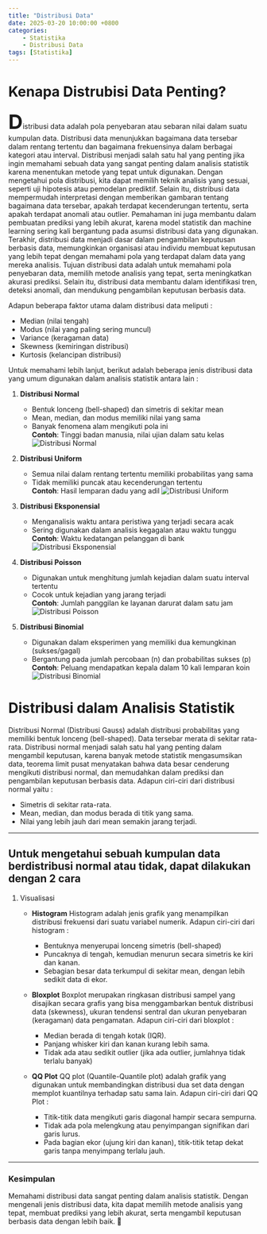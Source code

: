 ```yaml
---
title: "Distribusi Data"
date: 2025-03-20 10:00:00 +0800
categories: 
    - Statistika
    - Distribusi Data
tags: [Statistika]
---
```


# Kenapa Distrubisi Data Penting?
<span style="font-size: 40px; font-weight: bold;">D</span>istribusi data adalah pola penyebaran atau sebaran nilai dalam suatu kumpulan data. Distribusi data menunjukkan bagaimana data tersebar dalam rentang tertentu dan bagaimana frekuensinya dalam berbagai kategori atau interval. Distribusi menjadi salah satu hal yang penting jika ingin memahami sebuah data yang sangat penting dalam analisis statistik karena menentukan metode yang tepat untuk digunakan. Dengan mengetahui pola distribusi, kita dapat memilih teknik analisis yang sesuai, seperti uji hipotesis atau pemodelan prediktif. Selain itu, distribusi data mempermudah interpretasi dengan memberikan gambaran tentang bagaimana data tersebar, apakah terdapat kecenderungan tertentu, serta apakah terdapat anomali atau outlier. Pemahaman ini juga membantu dalam pembuatan prediksi yang lebih akurat, karena model statistik dan machine learning sering kali bergantung pada asumsi distribusi data yang digunakan. Terakhir, distribusi data menjadi dasar dalam pengambilan keputusan berbasis data, memungkinkan organisasi atau individu membuat keputusan yang lebih tepat dengan memahami pola yang terdapat dalam data yang mereka analisis. Tujuan distribusi data adalah untuk memahami pola penyebaran data, memilih metode analisis yang tepat, serta meningkatkan akurasi prediksi. Selain itu, distribusi data membantu dalam identifikasi tren, deteksi anomali, dan mendukung pengambilan keputusan berbasis data.

Adapun beberapa faktor utama dalam distribusi data meliputi : 
 * Median (nilai tengah)
 * Modus (nilai yang paling sering muncul)
 * Variance (keragaman data)
 * Skewness (kemiringan distribusi)
 * Kurtosis (kelancipan distribusi)

Untuk memahami lebih lanjut, berikut adalah beberapa jenis distribusi data yang umum digunakan dalam analisis statistik antara lain :

1. **Distribusi Normal**<br>
    * Bentuk lonceng (bell-shaped) dan simetris di sekitar mean
    * Mean, median, dan modus memiliki nilai yang sama
    * Banyak fenomena alam mengikuti pola ini <br>
    **Contoh**: Tinggi badan manusia, nilai ujian dalam satu kelas
    ![Distribusi Normal](https://imgs.search.brave.com/nzCiyqkEwJb6KX15Z9gLdeQPyQIY3xEVwIrEuWq4Qqs/rs:fit:860:0:0:0/g:ce/aHR0cHM6Ly91cGxv/YWRzLXNzbC53ZWJm/bG93LmNvbS82MWFm/MTY0ODAwZTM4Y2Yx/YjZjNjBiNTUvNjQw/MDlkODcxM2ViMzUw/YzAwYmZhNGEwXzEz/LndlYnA)

2. **Distribusi Uniform**<br>
    * Semua nilai dalam rentang tertentu memiliki probabilitas yang sama
    * Tidak memiliki puncak atau kecenderungan tertentu <br>
    **Contoh**: Hasil lemparan dadu yang adil
    ![Distribusi Uniform](https://miro.medium.com/v2/resize:fit:1400/0*wFGRng-kSqHpEtnb)

3. **Distribusi Eksponensial**<br>
    * Menganalisis waktu antara peristiwa yang terjadi secara acak
    * Sering digunakan dalam analisis kegagalan atau waktu tunggu <br>
    **Contoh**: Waktu kedatangan pelanggan di bank
    ![Distribusi Eksponensial](https://gamastatistika.com/wp-content/uploads/2024/01/6.-Pengertian-Distribusi-Eksponensial-dan-Fungsinya-pixabay.com_.jpg)

4. **Distribusi Poisson**<br>
    * Digunakan untuk menghitung jumlah kejadian dalam suatu interval tertentu
    * Cocok untuk kejadian yang jarang terjadi <br>
    **Contoh**: Jumlah panggilan ke layanan darurat dalam satu jam
    ![Distribusi Poisson](https://media.geeksforgeeks.org/wp-content/uploads/20230802112329/Poisson-Distribution.png)

5. **Distribusi Binomial**<br>
    * Digunakan dalam eksperimen yang memiliki dua kemungkinan (sukses/gagal)
    * Bergantung pada jumlah percobaan (n) dan probabilitas sukses (p) <br>
    **Contoh**: Peluang mendapatkan kepala dalam 10 kali lemparan koin
    ![Distribusi Binomial](https://datatalker.wordpress.com/wp-content/uploads/2017/12/tyjr4.png)

# Distribusi dalam Analisis Statistik
Distribusi Normal (Distribusi Gauss) adalah distribusi probabilitas yang memiliki bentuk lonceng (bell-shaped). Data tersebar merata di sekitar rata-rata. Distribusi normal menjadi salah satu hal yang penting dalam mengambil keputusan, karena banyak metode statistik mengasumsikan data, teorema limit pusat menyatakan bahwa data besar cenderung mengikuti distribusi normal, dan memudahkan dalam prediksi dan pengambilan keputusan berbasis data. Adapun ciri-ciri dari distribusi normal yaitu :
* Simetris di sekitar rata-rata.
* Mean, median, dan modus berada di titik yang sama.
* Nilai yang lebih jauh dari mean semakin jarang terjadi.

---

## Untuk mengetahui sebuah kumpulan data berdistribusi normal atau tidak, dapat dilakukan dengan 2 cara
1. Visualisasi
    * **Histogram**
    Histogram adalah jenis grafik yang menampilkan distribusi frekuensi dari suatu variabel numerik. Adapun ciri-ciri dari histogram :
        * Bentuknya menyerupai lonceng simetris (bell-shaped)
        * Puncaknya di tengah, kemudian menurun secara simetris ke kiri dan kanan.
        * Sebagian besar data terkumpul di sekitar mean, dengan lebih sedikit data di ekor.

    * **Bloxplot**
    Boxplot merupakan ringkasan distribusi sampel yang disajikan secara grafis yang bisa menggambarkan bentuk distribusi data (skewness), ukuran tendensi sentral dan ukuran penyebaran (keragaman) data pengamatan. Adapun ciri-ciri dari bloxplot :
        * Median berada di tengah kotak (IQR).
        * Panjang whisker kiri dan kanan kurang lebih sama.
        * Tidak ada atau sedikit outlier (jika ada outlier, jumlahnya tidak terlalu banyak)

    * **QQ Plot**
    QQ plot (Quantile-Quantile plot) adalah grafik yang digunakan untuk membandingkan distribusi dua set data dengan memplot kuantilnya terhadap satu sama lain. Adapun ciri-ciri dari QQ Plot :
        * Titik-titik data mengikuti garis diagonal hampir secara sempurna.
        * Tidak ada pola melengkung atau penyimpangan signifikan dari garis lurus.
        * Pada bagian ekor (ujung kiri dan kanan), titik-titik tetap dekat garis tanpa menyimpang terlalu jauh.
        
---
### Kesimpulan
Memahami distribusi data sangat penting dalam analisis statistik. Dengan mengenali jenis distribusi data, kita dapat memilih metode analisis yang tepat, membuat prediksi yang lebih akurat, serta mengambil keputusan berbasis data dengan lebih baik. 🚀